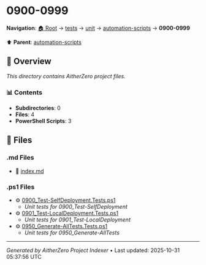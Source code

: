 # 0900-0999

**Navigation**: [🏠 Root](../../../../index.md) → [tests](../../../index.md) → [unit](../../index.md) → [automation-scripts](../index.md) → **0900-0999**

⬆️ **Parent**: [automation-scripts](../index.md)

## 📖 Overview

*This directory contains AitherZero project files.*

### 📊 Contents

- **Subdirectories**: 0
- **Files**: 4
- **PowerShell Scripts**: 3

## 📄 Files

### .md Files

- 📝 [index.md](./index.md)

### .ps1 Files

- ⚙️ [0900_Test-SelfDeployment.Tests.ps1](./0900_Test-SelfDeployment.Tests.ps1)
  - *Unit tests for 0900_Test-SelfDeployment*
- ⚙️ [0901_Test-LocalDeployment.Tests.ps1](./0901_Test-LocalDeployment.Tests.ps1)
  - *Unit tests for 0901_Test-LocalDeployment*
- ⚙️ [0950_Generate-AllTests.Tests.ps1](./0950_Generate-AllTests.Tests.ps1)
  - *Unit tests for 0950_Generate-AllTests*

---

*Generated by AitherZero Project Indexer* • Last updated: 2025-10-31 05:37:56 UTC

